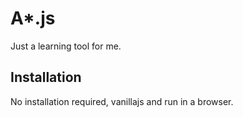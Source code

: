 # A*.js 

Just a learning tool for me. 


## Installation 

No installation required, vanillajs and run in a browser.